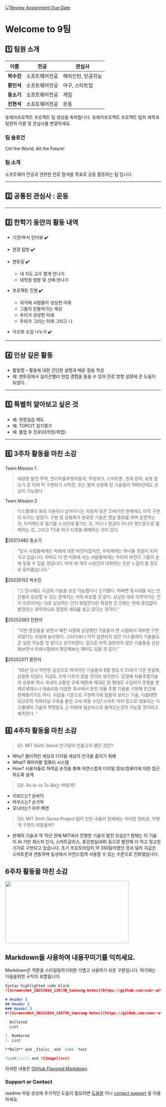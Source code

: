 [![Review Assignment Due Date](https://classroom.github.com/assets/deadline-readme-button-22041afd0340ce965d47ae6ef1cefeee28c7c493a6346c4f15d667ab976d596c.svg)](https://classroom.github.com/a/meKNgBF9)
# Welcome to 9팀

## 1️⃣ 팀원 소개

| **이름** | **전공** | **관심사** |
| --- | --- | --- |
| **박수진** | 소프트웨어전공 | 해외인턴, 인공지능 |
| **황민석** | 소프트웨어전공 | 야구, 스타트업 |
| **동소기** | 소프트웨어전공 | 게임 |
| **진현석** | 소프트웨어전공 | 운동 |

유레카프로젝트 프로젝트 팀 생성을 축하합니다.
유레카프로젝트 프로젝트 팀의 제목과 팀원의 이름 및 관심사를 변경하세요.

### 팀 슬로건

Ctrl the World, Alt the Future!

### 팀 소개

소프트웨어 전공과 관련한 진로 탐색을 목표로 공동 활동하는 팀 입니다.

***

## 2️⃣ 공통된 관심사 : 운동

***

## 3️⃣ 한학기 동안의 활동 내역 

- 기관/부서 인터뷰 ✔️  

- 현장 탐방 ✔️  

- 멘토링 ✔️  
  - 내 지도 교수 함게 만나기
  - 대학원 방문 및 선배 만나기

- 프로젝트 진행 ✔️  
  - 과거에 사람들이 상상한 미래
  - 그들이 만들어가는 세상
  - 우리가 상상한 미래
  - 우리가 그리는 미래 그리고 나

- 각오와 소감 나누기 ✔️  

***

## 4️⃣ 인상 깊은 활동

- 활동명 – 활동에 대한 간단한 설명과 배운 점을 작성  
- 예: 멘토링에서 실리콘밸리 현업 경험을 들을 수 있어 진로 방향 설정에 큰 도움이 되었다.  

***

## 5️⃣ 특별히 알아보고 싶은 것
- 예: 현장실습 제도
- 예: TOPCIT 정기평가
- 예: 졸업 후 진로(대학원/취업)

***

## 6️⃣ 3주차 활동을 마친 소감

Team Mission 1
> 태양광 발전 주택, 전기자율주행자동차, 무빙워크, 스마트폰, 원격 강의, 로봇 청소기 등 이제 막 구현되기 시작한, 또는 벌써 상용화 된 기술들이 1965년에도 상상이 가능했다

Team Mission 2
> 디스플레이 유리 기술이나 날아다니는 자동차 등은 21세기인 현재에도 아직 구현이 되지는 않았다.
> 구현 및 상용화가 완료된 기술은 영상 통화를 하며 운전하는 것, 터치패드로 필기를 스크린에 옮기는 것, 카드나 현금이 아니라 핸드폰으로 결제하는 것, 그리고 TV로 야구 티켓을 예매하는 것이 있다.

🔗20213482 동소기
> "당시 사람들에게는 미래에 대한 비전이었지만, 우리에게는 하나둘 현실이 되어가고 있습니다. 아마도 더 먼 미래에 사는 사람들에게는 우리의 비전이 그들의 손에 닿을 수 있을 것입니다. 마치 세 개의 시공간이 대화하는 듯한 느낌이 들 정도로 흥미롭습니다."

🔗20230152 박수진
> "그 당시에도 지금의 기술을 상상 가능했다니 신기했다. 어쩌면 동시대를 사는 인간들이 상상할 수 있는 한계치는 거의 비슷할 것 같다. 상상한 대로 이루어지는 건지 이루어지는 대로 상상하는 건지 헷갈린다만 확실한 건 인류는 현재 끊임없이 발전하는 과학적으로 영광의 세대를 살고 있다는 것이다."

🔗20252363 진현석
> "이번 영상들을 보면서 예전 시절에 상상했던 기술들이 현 시점에서 대부분 구현되었다는 사실에 놀라웠다. 그러다보니 아직 실현되지 않은 디스플레이 기술들도 곧 실현 가능할 것 같다고 생각되었다. 앞으로 아직 실현되지 않은 기술들을 상상해보면서 미래시점에서 확인해보는 재미도 있을 것 같다."

🔗20252371 황민석  
> "65년 당시 막연한 공상으로 여겨지던 기술들의 8할 정도가 21세기 기준 현실화, 상용화 되었다. 지금도 크게 다르지 않을 것이라 생각한다. 당장에 자율주행기술의 상용화 역시 국내의 교통법 규제 때문에 제대로 된 형태로 수입되지 못했을 뿐 메르세데스나 테슬라등 다양한 회사에서 완전 자율 주행 기술을 구현해 민간에 판매중이기도 하다. 지금을 기준으로 구현하기에 힘들어 보이는 기술, 이를테면 대규모의 지하터널 구축을 통한 고속 이동 수단/'스마트 미러'등으로 대표되는 디스플레이 기술의 혁명등도 근 미래에 일상속으로 들어오는것이 가능할 것이라고 예측한다. "

## 6️⃣ 4주차 활동을 마친 소감

> Q1. MIT Sixth Sense 연구팀이 만들고자 했던 것은?
- Why? 물리적인 세상과 디지털 세상의 간극을 좁히기 위해
- What? 웨어러블 컴퓨터 시스템
- How? 사용자들로 하여금 손짓을 통해 자연스럽게 디지털 정보/컴퓨터에 대한 접근하도록 설계

> Q2. As-Is vs To-Be는 어떻게?
- 키보드는? 손바닥
- 마우스는? 손가락
- 모니터는? 아무 벽면
  
> Q3. MIT Sinth Sense Project 팀이 만든 내용이 현재에는 어떠한 장비로, 어떻게 구현이 되었을까?
- 현재의 기술과 약 15년 전에 MIT에서 진행한 기술의 발전 모습은? 현재는 이 기술이 AI 기반 제스처 인식, 스마트글라스, 증강현실(AR) 등으로 발전해 더 작고 정교한 기기로 구현되고 있습니다. 초기 프로토타입이 약 350달러였던 것과 달리 지금은 스마트폰과 연동하며 일상에서 자연스럽게 사용할 수 있는 수준으로 진화했습니다.

## 6주차 활동을 마친 소감
<img src="https://github.com/user-attachments/assets/b60fe625-f642-4497-b6ef-097fb1c990f7" width="400" height="200"/>

## Markdown을 사용하여 내용꾸미기를 익히세요.

Markdown은 작문을 스타일링하기위한 가볍고 사용하기 쉬운 구문입니다. 여기에는 다음을위한 규칙이 포함됩니다.

```markdown
Syntax highlighted code block
![Screenshot_20251010_130738_Samsung Notes](https://github.com/user-attachments/assets/58fbae32-65ec-4339-b51c-d36f35a05463)

# Header 1
## Header 2
### Header 3
#![Screenshot_20251010_130738_Samsung Notes](https://github.com/user-attachments/assets/233ccf09-bfda-4700-82a1-bcbddb1db57e)

- Bulleted
- List

1. Numbered
2. List

**Bold** and _Italic_ and `Code` text

[Link](url) and ![Image](src)
```

자세한 내용은 [GitHub Flavored Markdown](https://guides.github.com/features/mastering-markdown/).

### Support or Contact

readme 파일 생성에 추가적인 도움이 필요하면 [도움말](https://help.github.com/articles/about-readmes/) 이나 [contact support](https://github.com/contact) 을 이용하세요.

